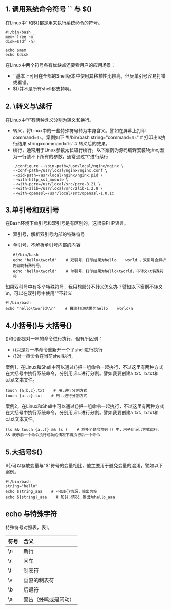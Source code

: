 ## 1. 调用系统命令符号 \`\` 与 $\(\)

在Linux中\`\`和$\(\)都是用来执行系统命令的符号。

    #!/bin/bash
    mem=`free -m`
    disk=$(df -h)

    echo $mem    
    echo $disk

在Linux中两个符号各有优缺点还要看用户的应用场景：

* \`\`基本上可用在全部的Shell版本中使用其移植性比较高，但反单引号容易打错或看错。
* $\(\)并不是所有shell都支持啊。

## 2. \转义与\续行

在Linux中“\”有两种含义分别为转义和换行。

* 转义，将Linux中的一些特殊符号转为本身含义。譬如在屏幕上打印command=`ls`，案例如下
      #!/bin/bash
      string="command=`ls`"    # 打印出ls执行结果
      string=command=\`ls\`    # 转义后的效果。
* 续行，通常用于Linux参数太长进行续行。以下案例为源码编译安装Nginx,因为一行装不下所有的参数，通常通过“\”进行续行
  ```
  ./configure --sbin-path=/usr/local/nginx/nginx \
  --conf-path=/usr/local/nginx/nginx.conf \
  --pid-path=/usr/local/nginx/nginx.pid \
  --with-http_ssl_module \
  --with-pcre=/usr/local/src/pcre-8.21 \
  --with-zlib=/usr/local/src/zlib-1.2.8 \
  --with-openssl=/usr/local/src/openssl-1.0.1c
  ```

## 3.单引号和双引号

在Bash环境下单引号和双引号是有区别的，这很像PHP语言。

* 双引号，解析双引号内部的特殊符号
* 单引号，不解析单引号内部的内容

  ```
  #!/bin/bash
  echo "hello\tworld"    # 双引号，打印结果为hello    world ，双引号会解析内部的特殊符号。
  echo 'hello\tworld'    # 单引号，打印结果为hello\tworld，不转义\t特殊符号
  ```
  
如果双引号中有多个特殊符号，我只想部分不转义怎么办？譬如以下案例不转义\n，可以在双引号中使用"\"不转义
```
#!/bin/bash
echo "hello\tworld\\n"    # 最终打印结果为hello    world\n
```



## 4.小括号()与 大括号{}

()和{}都是对一串的命令进行执行，但有所区别：

* ()只是对一串命令重新开一个子shell进行执行 
* {}对一串命令在当前shell执行,

案例1，在Linux和Shell中可以通过{}把一组命令一起执行，不过这里有两种方式在大括号中执行系统命令，分别用,和..进行分割。譬如我要创建a.txt、b.txt和c.txt文本文件。
```
touch {a,b,c}.txt    # 用,进行分割方式
touch {a..c}.txt    # 用..进行分割方式
```
案例2，在Linux和Shell中可以通过{}把一组命令一起执行，不过这里有两种方式在大括号中执行系统命令，分别用,和..进行分割。譬如我要创建a.txt、b.txt和c.txt文本文件。
```
(ls && touch {a..f} && ls )    # 将多个命令放到（）中，用子Shell方式运行。 && 表示前一个命令执行成功的情况下再执行后一个命令
```



## 5.大括号${} 
${}可以存放变量与"$"符号的变量相比，他主要用于避免变量的混淆，譬如以下案例。
```
#!/bin/bash
string="hello"
echo $string_aaa    # 不加${}情况，输出为空
echo ${string}_aaa    # 加${}情况，输出为hello_aaa
```






## echo 与特殊字符

特殊符号对照表，表1。

| 符号 | 含义 |
| :--- | :--- |
| \n | 新行 |
| \r | 回车 |
| \t | 制表符 |
| \v | 垂直的制表符 |
| \b | 后退符 |
| \a | 警告（蜂鸣或是闪动） |

